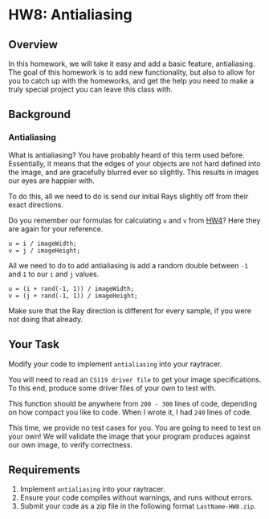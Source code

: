 # HW8: Antialiasing

## Overview

In this homework, we will take it easy and add a basic feature, antialiasing. The goal of this homework is to add new functionality, but also to allow for you to catch up with the homeworks, and get the help you need to make a truly special project you can leave this class with.

## Background

### Antialiasing

What is antialiasing? You have probably heard of this term used before. Essentially, it means that the edges of your objects are not hard defined into the image, and are gracefully blurred ever so slightly. This results in images our eyes are happier with.

To do this, all we need to do is send our initial Rays slightly off from their exact directions.

Do you remember our formulas for calculating `u` and `v` from [HW4](../HW4/README.md)? Here they are again for your reference.

```
u = i / imageWidth;
v = j / imageHeight;
```

All we need to do to add antialiasing is add a random double between `-1` and `1` to our `i` and `j` values.

```
u = (i + rand(-1, 1)) / imageWidth;
v = (j + rand(-1, 1)) / imageHeight;
```

Make sure that the Ray direction is different for every sample, if you were not doing that already.

## Your Task

Modify your code to implement `antialiasing` into your raytracer.

You will need to read an `CS119 driver file` to get your image specifications. To this end, produce some driver files of your own to test with.

This function should be anywhere from `200 - 300` lines of code, depending on how compact you like to code. When I wrote it, I had `240` lines of code.

This time, we provide no test cases for you. You are going to need to test on your own! We will validate the image that your program produces against our own image, to verify correctness.

## Requirements

1. Implement `antialiasing` into your raytracer.
2. Ensure your code compiles without warnings, and runs without errors.
3. Submit your code as a zip file in the following format `LastName-HW8.zip`.
